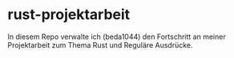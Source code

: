 # rust-projektarbeit
In diesem Repo verwalte ich (beda1044) den Fortschritt an meiner Projektarbeit zum Thema Rust und Reguläre Ausdrücke.

